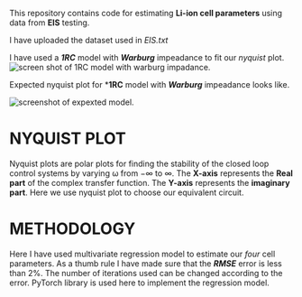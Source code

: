 This repository contains code for estimating **Li-ion cell parameters** using data from **EIS** testing.

I have uploaded the dataset used in _EIS.txt_

I have used a ***1RC*** model with ***Warburg*** impeadance to fit our _nyquist_ plot.
![screen shot of 1RC model with warburg impadance.](https://github.com/user-attachments/assets/8180ba6f-f52e-4d7f-b24a-4f9aa5a7ce10)

Expected nyquist plot for ***1RC** model with ***Warburg*** impeadance looks like.

![screenshot of expexted model.](https://github.com/user-attachments/assets/c15b131a-d7b4-4b71-bace-a0a53970ca7c)


# NYQUIST PLOT
Nyquist plots are polar plots for finding the stability of the closed loop control systems by varying ω from −∞ to ∞.
The **X-axis** represents the **Real part** of the complex transfer function.
The **Y-axis** represents the **imaginary part**.
Here we use nyquist plot to choose our equivalent circuit.

# METHODOLOGY

Here I have used multivariate regression model to estimate our _four_ cell parameters. As a thumb rule I have made sure that the **_RMSE_** error is less than 2%.
The number of iterations used can be changed according to the error. PyTorch library is used here to implement the regression model.

